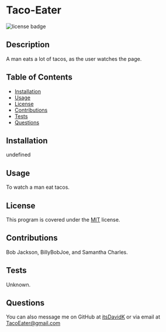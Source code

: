
# Taco-Eater
![license badge](undefined)
## Description
    
A man eats a lot of tacos, as the user watches the page.
## Table of Contents
- [Installation](#installation)
- [Usage](#usage)
- [License](#license) 
- [Contributions](#contributions) 
- [Tests](#tests) 
- [Questions](#questions) 
## Installation
    
undefined
## Usage
    
To watch a man eat tacos.
## License
This program is covered under the [MIT](undefined) license.
    
## Contributions
    
Bob Jackson, BillyBobJoe, and Samantha Charles.
## Tests
Unknown.
## Questions
You can also message me on GitHub at [itsDavidK](https://github.com/itsDavidK) or via email at TacoEater@gmail.com
